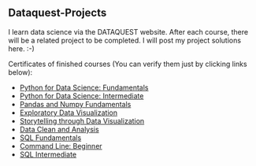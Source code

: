 ## Dataquest-Projects
I learn data science via the DATAQUEST website. After each course, there will be a related project to be completed. I will post my project solutions here. :-)

Certificates of finished courses (You can verify them just by clicking links below):  
- [Python for Data Science: Fundamentals](https://app.dataquest.io/view_cert/F2OA6H67BBW85RQGUEEC/)  
- [Python for Data Science: Intermediate](https://app.dataquest.io/view_cert/B3TSV2INDLMKCLOCFQIK/)  
- [Pandas and Numpy Fundamentals](https://app.dataquest.io/view_cert/QF1C3LEM27I06HUH1YT8/)  
- [Exploratory Data Visualization](https://app.dataquest.io/view_cert/YKQYREFRQHCK5Q8OZTQN/)  
- [Storytelling through Data Visualization](https://app.dataquest.io/view_cert/TX6LTQ3VQJ4CETYXZDK5/)  
- [Data Clean and Analysis](https://app.dataquest.io/view_cert/5JAI98HJYKDKB31LZZ1V/)  
- [SQL Fundamentals](https://app.dataquest.io/view_cert/FFLK2XMS8N8YVXP78S3R/)  
- [Command Line: Beginner](https://app.dataquest.io/view_cert/WUJTDVB9UX3XW6ZAG4CA/)  
- [SQL Intermediate](https://app.dataquest.io/view_cert/T7Z4MJMGINKAL9EE5G5S/)  
